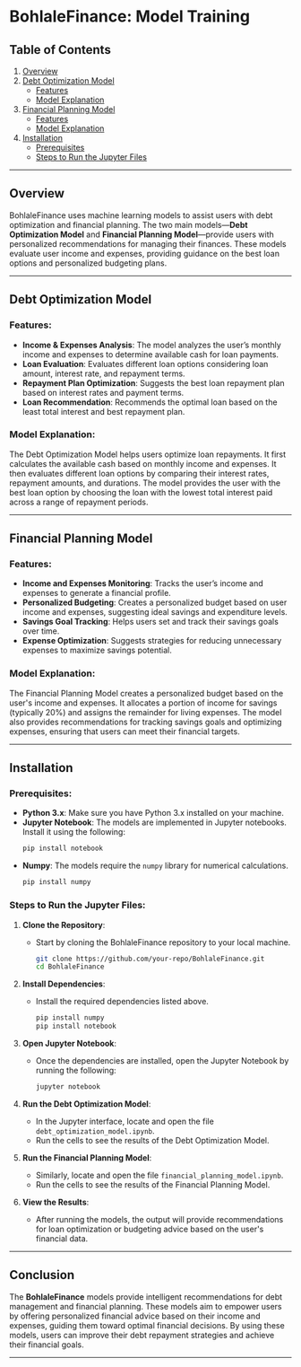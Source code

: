 # BohlaleFinance: Model Training

## Table of Contents

1. [Overview](#overview)
2. [Debt Optimization Model](#debt-optimization-model)
    - [Features](#features)
    - [Model Explanation](#model-explanation)
3. [Financial Planning Model](#financial-planning-model)
    - [Features](#features-1)
    - [Model Explanation](#model-explanation-1)
4. [Installation](#installation)
    - [Prerequisites](#prerequisites)
    - [Steps to Run the Jupyter Files](#steps-to-run-the-jupyter-files)

---

## Overview

BohlaleFinance uses machine learning models to assist users with debt optimization and financial planning. The two main models—**Debt Optimization Model** and **Financial Planning Model**—provide users with personalized recommendations for managing their finances. These models evaluate user income and expenses, providing guidance on the best loan options and personalized budgeting plans.

---

## Debt Optimization Model

### Features:
- **Income & Expenses Analysis**: The model analyzes the user’s monthly income and expenses to determine available cash for loan payments.
- **Loan Evaluation**: Evaluates different loan options considering loan amount, interest rate, and repayment terms.
- **Repayment Plan Optimization**: Suggests the best loan repayment plan based on interest rates and payment terms.
- **Loan Recommendation**: Recommends the optimal loan based on the least total interest and best repayment plan.

### Model Explanation:

The Debt Optimization Model helps users optimize loan repayments. It first calculates the available cash based on monthly income and expenses. It then evaluates different loan options by comparing their interest rates, repayment amounts, and durations. The model provides the user with the best loan option by choosing the loan with the lowest total interest paid across a range of repayment periods.

---

## Financial Planning Model

### Features:
- **Income and Expenses Monitoring**: Tracks the user’s income and expenses to generate a financial profile.
- **Personalized Budgeting**: Creates a personalized budget based on user income and expenses, suggesting ideal savings and expenditure levels.
- **Savings Goal Tracking**: Helps users set and track their savings goals over time.
- **Expense Optimization**: Suggests strategies for reducing unnecessary expenses to maximize savings potential.

### Model Explanation:

The Financial Planning Model creates a personalized budget based on the user's income and expenses. It allocates a portion of income for savings (typically 20%) and assigns the remainder for living expenses. The model also provides recommendations for tracking savings goals and optimizing expenses, ensuring that users can meet their financial targets.

---

## Installation

### Prerequisites:
- **Python 3.x**: Make sure you have Python 3.x installed on your machine.
- **Jupyter Notebook**: The models are implemented in Jupyter notebooks. Install it using the following:
    ```bash
    pip install notebook
    ```
- **Numpy**: The models require the `numpy` library for numerical calculations.
    ```bash
    pip install numpy
    ```

### Steps to Run the Jupyter Files:

1. **Clone the Repository**:
   - Start by cloning the BohlaleFinance repository to your local machine.
     ```bash
     git clone https://github.com/your-repo/BohlaleFinance.git
     cd BohlaleFinance
     ```

2. **Install Dependencies**:
   - Install the required dependencies listed above.
     ```bash
     pip install numpy
     pip install notebook
     ```

3. **Open Jupyter Notebook**:
   - Once the dependencies are installed, open the Jupyter Notebook by running the following:
     ```bash
     jupyter notebook
     ```

4. **Run the Debt Optimization Model**:
   - In the Jupyter interface, locate and open the file `debt_optimization_model.ipynb`.
   - Run the cells to see the results of the Debt Optimization Model.

5. **Run the Financial Planning Model**:
   - Similarly, locate and open the file `financial_planning_model.ipynb`.
   - Run the cells to see the results of the Financial Planning Model.

6. **View the Results**:
   - After running the models, the output will provide recommendations for loan optimization or budgeting advice based on the user's financial data.

---

## Conclusion

The **BohlaleFinance** models provide intelligent recommendations for debt management and financial planning. These models aim to empower users by offering personalized financial advice based on their income and expenses, guiding them toward optimal financial decisions. By using these models, users can improve their debt repayment strategies and achieve their financial goals.

---
